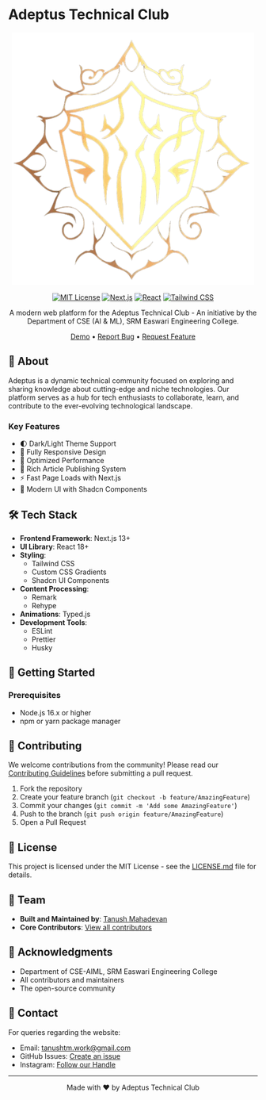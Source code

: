 # Adeptus Technical Club

<div align="center">

![Adeptus Logo](public/logo.png)

[![MIT License](https://img.shields.io/badge/License-MIT-green.svg)](https://choosealicense.com/licenses/mit/)
[![Next.js](https://img.shields.io/badge/Next.js-13.0-black)](https://nextjs.org/)
[![React](https://img.shields.io/badge/React-18.0-blue)](https://reactjs.org/)
[![Tailwind CSS](https://img.shields.io/badge/Tailwind-3.0-38B2AC)](https://tailwindcss.com/)

A modern web platform for the Adeptus Technical Club - An initiative by the Department of CSE (AI & ML), SRM Easwari Engineering College.

[Demo](https://adeptus.vercel.app) • [Report Bug](https://github.com/tanush-em/adeptus/issues) • [Request Feature](https://github.com/tanuesh-em/adeptus/issues)

</div>

## 🎯 About

Adeptus is a dynamic technical community focused on exploring and sharing knowledge about cutting-edge and niche technologies. Our platform serves as a hub for tech enthusiasts to collaborate, learn, and contribute to the ever-evolving technological landscape.

### Key Features

- 🌓 Dark/Light Theme Support
- 📱 Fully Responsive Design
- 🚀 Optimized Performance
- 📝 Rich Article Publishing System
- ⚡ Fast Page Loads with Next.js
- 🎨 Modern UI with Shadcn Components

## 🛠️ Tech Stack

- **Frontend Framework**: Next.js 13+
- **UI Library**: React 18+
- **Styling**: 
  - Tailwind CSS
  - Custom CSS Gradients
  - Shadcn UI Components
- **Content Processing**: 
  - Remark
  - Rehype
- **Animations**: Typed.js
- **Development Tools**:
  - ESLint
  - Prettier
  - Husky

## 🚀 Getting Started

### Prerequisites

- Node.js 16.x or higher
- npm or yarn package manager


## 🤝 Contributing

We welcome contributions from the community! Please read our [Contributing Guidelines](CONTRIBUTING.md) before submitting a pull request.

1. Fork the repository
2. Create your feature branch (`git checkout -b feature/AmazingFeature`)
3. Commit your changes (`git commit -m 'Add some AmazingFeature'`)
4. Push to the branch (`git push origin feature/AmazingFeature`)
5. Open a Pull Request

## 📜 License

This project is licensed under the MIT License - see the [LICENSE.md](LICENSE.md) file for details.

## 👥 Team

- **Built and Maintained by**: [Tanush Mahadevan](https://github.com/tanush-em)
- **Core Contributors**: [View all contributors](https://adeptus.vercel.app/team/)

## 🙏 Acknowledgments

- Department of CSE-AIML, SRM Easwari Engineering College
- All contributors and maintainers
- The open-source community

## 📧 Contact

For queries regarding the website:
- Email: tanushtm.work@gmail.com
- GitHub Issues: [Create an issue](https://github.com/tanush-em/adeptus/issues)
- Instagram: [Follow our Handle](https://www.instagram.com/adeptus_eec/)

---
<div align="center">
Made with ❤️ by Adeptus Technical Club
</div>
